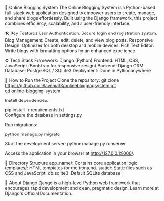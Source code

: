 🌟 Online Blogging System
The Online Blogging System is a Python-based full-stack web application designed to empower users to create, manage, and share blogs effortlessly. Built using the Django framework, this project combines efficiency, scalability, and a user-friendly interface.

🛠️ Key Features
User Authentication: Secure login and registration system.
Blog Management: Create, edit, delete, and view blog posts.
Responsive Design: Optimized for both desktop and mobile devices.
Rich Text Editor: Write blogs with formatting options for an enhanced experience.

⚙️ Tech Stack
Framework: Django (Python)
Frontend: HTML, CSS, JavaScript (Bootstrap for responsive design)
Backend: Django ORM
Database: PostgreSQL / SQLite3 
Deployment: Done in Pythonanywhere 

🚀 How to Run the Project
Clone the repository:
git clone https://github.com/lavenia13/onlinebloggingsystem.git  
cd online-blogging-system  

Install dependencies:

pip install -r requirements.txt  
Configure the database in settings.py 

Run migrations:

python manage.py migrate  

Start the development server:
python manage.py runserver  

Access the application in your browser at http://127.0.0.1:8000/.

📂 Directory Structure
app_name/: Contains core application logic.
templates/: HTML templates for the frontend.
static/: Static files such as CSS and JavaScript.
db.sqlite3: Default SQLite database

📖 About Django
Django is a high-level Python web framework that encourages rapid development and clean, pragmatic design. Learn more at Django's Official Documentation.
